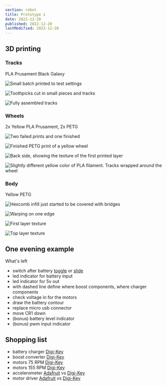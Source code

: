 ```yaml
---
section: robot
title: Prototype 1
date: 2022-12-20
published: 2022-12-20
lastModified: 2022-12-20
---
```



## 3D printing

### Tracks

PLA Prusament Black Galaxy

![Small batch printed to test settings](./mechanical-tracks-1.jpg)

![Toothpicks cut in small pieces and tracks](./mechanical-tracks-2.jpg)

![Fully assembled tracks](./mechanical-tracks-3.jpg)


### Wheels

2x Yellow PLA Prusament, 2x PETG

![Two failed prints and one finished](./wheel-1.jpg)

![Finished PETG print of a yellow wheel](./wheel-2.jpg)

![Back side, showing the texture of the first printed layer](./wheel-3.jpg)

![Slightly different yellow color of PLA filament. Tracks wrapped around the wheel](./wheel-4.jpg)


### Body

Yellow PETG

![Hexcomb infill just started to be covered with bridges](./body-1.jpg)

![Warping on one edge](./body-2.jpg)

![First layer texture](./body-3.jpg)

![Top layer texture](./body-4.jpg)


## One evening example

What's left

- switch after battery [toggle](https://www.mouser.com/ProductDetail/NKK-Switches/B12JH?qs=44TLCAUTxJv3Lb2ZvYgQ9w%3D%3D) or [slide](https://www.mouser.com/ProductDetail/TE-Connectivity-Alcoswitch/MHS133G04?qs=iWbXB9lueyBUmB9gQm6y%2FQ%3D%3D)
- led indicator for battery input
- led indicator for 5v out
- with dashed line define where boost components, where charger components
- check voltage in for the motors
- draw the battery contour
- replace micro usb connector
- move CR1 down
- (bonus) battery level indicator
- (bonus) pwm input indicator


## Shopping list

- battery charger [Digi-Key](https://www.digikey.com/en/products/detail/microchip-technology/MCP73833T-AMI-MF/1223181)
- boost converter [Digi-Key](https://www.digikey.com/en/products/detail/texas-instruments/TPS61032PWPR/550687)
- motors 75 RPM [Digi-Key](https://www.digikey.com/en/products/detail/pimoroni-ltd/COM0806/6873670)
- motors 155 RPM [Digi-Key](https://www.digikey.com/en/products/detail/dfrobot/FIT0483/7087160)
- accelerometer [Adafruit](https://www.adafruit.com/product/2019) vs [Digi-Key](https://www.digikey.com/en/products/detail/stmicroelectronics/IIS328DQTR/5268013)
- motor driver [Adafruit](https://www.adafruit.com/product/2448) vs [Digi-Key](https://www.digikey.com/en/products/detail/vishay-siliconix/SIP2100DY-T1-GE3/5086514)


